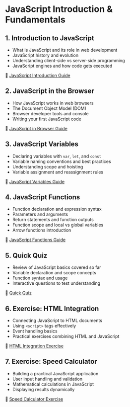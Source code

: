 # JavaScript Introduction & Fundamentals

## 1. Introduction to JavaScript

-   What is JavaScript and its role in web development
-   JavaScript history and evolution
-   Understanding client-side vs server-side programming
-   JavaScript engines and how code gets executed

📖 [JavaScript Introduction Guide](01-javascript-introduction.md)

## 2. JavaScript in the Browser

-   How JavaScript works in web browsers
-   The Document Object Model (DOM)
-   Browser developer tools and console
-   Writing your first JavaScript code

📖 [JavaScript in Browser Guide](02-javascript-in-browser.md)

## 3. JavaScript Variables

-   Declaring variables with `var`, `let`, and `const`
-   Variable naming conventions and best practices
-   Understanding scope and hoisting
-   Variable assignment and reassignment rules

📖 [JavaScript Variables Guide](03-javascript-variables.md)

## 4. JavaScript Functions

-   Function declaration and expression syntax
-   Parameters and arguments
-   Return statements and function outputs
-   Function scope and local vs global variables
-   Arrow functions introduction

📖 [JavaScript Functions Guide](04-javascript-functions.md)

## 5. Quick Quiz

-   Review of JavaScript basics covered so far
-   Variable declaration and scope concepts
-   Function syntax and usage
-   Interactive questions to test understanding

📖 [Quick Quiz](05-quick-quiz.md)

## 6. Exercise: HTML Integration

-   Connecting JavaScript to HTML documents
-   Using `<script>` tags effectively
-   Event handling basics
-   Practical exercises combining HTML and JavaScript

📖 [HTML Integration Exercise](06-exercise-and-html.md)

## 7. Exercise: Speed Calculator

-   Building a practical JavaScript application
-   User input handling and validation
-   Mathematical calculations in JavaScript
-   Displaying results dynamically

📖 [Speed Calculator Exercise](07-exercise-speed-calculator.md)
